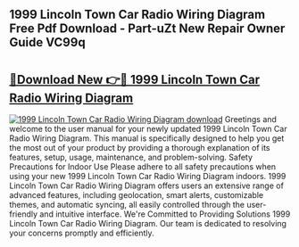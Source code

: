 ## 1999 Lincoln Town Car Radio Wiring Diagram Free Pdf Download - Part-uZt New Repair Owner Guide VC99q

# <h2><a href="http://dfhbuz.blite.top/?on=1999+Lincoln+Town+Car+Radio+Wiring+Diagram">🔗Download New 👉🔴 1999 Lincoln Town Car Radio Wiring Diagram</a></h2>

[![1999 Lincoln Town Car Radio Wiring Diagram download](https://i.imgur.com/lujVjoI.png)](http://dfhbuz.blite.top/?on=1999+Lincoln+Town+Car+Radio+Wiring+Diagram)
Greetings and welcome to the user manual for your newly updated 1999 Lincoln Town Car Radio Wiring Diagram. This manual is specifically designed to help you get the most out of your product by providing a thorough explanation of its features, setup, usage, maintenance, and problem-solving. Safety Precautions for Indoor Use Please adhere to all safety precautions when using your new 1999 Lincoln Town Car Radio Wiring Diagram indoors. 1999 Lincoln Town Car Radio Wiring Diagram offers users an extensive range of advanced features, including geolocation, smart alerts, customizable themes, and automatic syncing, all easily controlled through the user-friendly and intuitive interface. We're Committed to Providing Solutions 1999 Lincoln Town Car Radio Wiring Diagram. Our team is dedicated to resolving your concerns promptly and efficiently.
